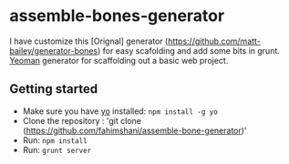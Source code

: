 # assemble-bones-generator
I have customize this [Orignal] generator (https://github.com/matt-bailey/generator-bones) for easy scafolding and add some bits in grunt.
[Yeoman](http://yeoman.io/) generator for scaffolding out a basic web project.

## Getting started

- Make sure you have [yo](https://github.com/yeoman/yo) installed:
    `npm install -g yo`
- Clone the repository : 'git clone (https://github.com/fahimshani/assemble-bone-generator)'
- Run: `npm install`
- Run: `grunt server`
